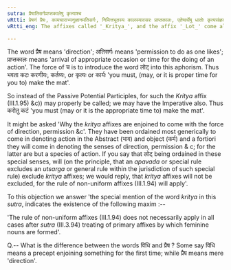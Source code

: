 ```yaml
---
sutra: प्रैषातिसर्गप्राप्तकालेषु कृत्याश्च
vRtti: प्रेषणं प्रैषः, कामचाराभ्यनुज्ञानमतिसर्गः, निमित्तभूतस्य कालस्यावसरः प्राप्तकालः, एतेष्वर्थेषु धातोः कृत्यसंज्ञकाः प्रत्यया भवन्ति ॥
vRtti_eng: The affixes called '_Kritya_', and the affix '_Lot_' come also after verbs, in the sense of direction, granting permission, and proper (particular) time.

---
```

The word प्रैष means 'direction'; अतिसर्गः means 'permission to do as one likes'; प्राप्तकालः means 'arrival of appropriate occasion or time for the doing of an action'. The force of च is to introduce the word लोट् into this aphorism. Thus भवता कटः करणीयः, कर्तव्यः, or कृत्यः or कार्यः 'you must, (may, or it is proper time for you to) make the mat'.

So instead of the Passive Potential Participles, for such the _Kritya_ affix (III.1.95) &c)) may properly be called; we may have the Imperative also. Thus करोतु कटं  'you must (may or it is the appropriate time to) make the mat'.
 
It might be asked 'Why the _kritya_ affixes are enjoined to come with the force of direction, permission &c'. They have been ordained most generically to come in denoting action in the Abstract (भाव) and object (कर्म) and a fortiori they will come in denoting the senses of direction, permission & c; for the latter are but a species of action. If you say that लोट् being ordained in these special senses, will (on the principle, that an _apavada_ or special rule excludes an _utsarga_ or general rule within the jurisdiction of such special rule) exclude _kritya_ affixes; we would reply, that _kritya_ affixes will not be excluded, for the rule of non-uniform affixes (III.1.94) will apply'.

To this objection we answer 'the special mention of the word _kritya_ in this _sutra_, indicates the existence of the following maxim :--

'The rule of non-uniform affixes (III.1.94) does not necessarily apply in all cases after _sutra_ (III.3.94) treating of primary affixes by which feminine nouns are formed'.

Q.-- What is the difference between the words विधि and प्रैष ? Some say विधि means a precept enjoining something for the first time; while प्रैष means mere 'direction'.